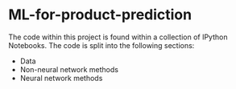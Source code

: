 # ML-for-product-prediction
The code within this project is found within a collection of IPython Notebooks.
The code is split into the following sections:
  - Data
  - Non-neural network methods
  - Neural network methods

 
